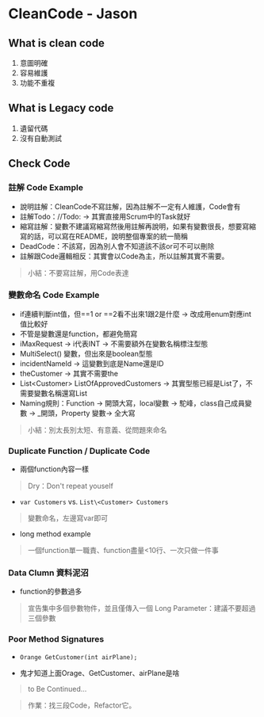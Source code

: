 # CleanCode - Jason

## What is clean code

1. 意圖明確
2. 容易維護
3. 功能不重複

## What is Legacy code

1. 遺留代碼
2. 沒有自動測試

## Check Code

### 註解 Code Example

- 說明註解：CleanCode不寫註解，因為註解不一定有人維護，Code會有
- 註解Todo：//Todo: -> 其實直接用Scrum中的Task就好
- 縮寫註解：變數不建議寫縮寫然後用註解再說明，如果有變數很長，想要寫縮寫的話，可以寫在README，說明整個專案的統一簡稱
- DeadCode：不該寫，因為別人會不知道該不該or可不可以刪除
- 註解跟Code邏輯相反：其實會以Code為主，所以註解其實不需要。

> 小結：不要寫註解，用Code表達

### 變數命名 Code Example

- if連續判斷int值，但==1 or ==2看不出來1跟2是什麼 -> 改成用enum對應int值比較好
- 不管是變數還是function，都避免簡寫
- iMaxRequest -> i代表INT -> 不需要額外在變數名稱標注型態
- MultiSelect() 變數，但出來是boolean型態
- incidentNameId -> 這變數到底是Name還是ID
- theCustomer -> 其實不需要the
- List\<Customer> ListOfApprovedCustomers -> 其實型態已經是List了，不需要變數名稱還寫List
- Naming規則：Function -> 開頭大寫，local變數 -> 駝峰，class自己成員變數 -> _開頭，Property 變數-> 全大寫

> 小結：別太長別太短、有意義、從問題來命名

### Duplicate Function / Duplicate Code

- 兩個function內容一樣

> Dry：Don't repeat youself

- ```var Customers``` vs. ```List\<Customer> Customers```

> 變數命名，左邊寫var即可

- long method example

> 一個function單一職責、function盡量<10行、一次只做一件事

### Data Clumn 資料泥沼

- function的參數過多

> 宣告集中多個參數物件，並且僅傳入一個
> Long Parameter：建議不要超過三個參數

### Poor Method Signatures

- ```Orange GetCustomer(int airPlane);```

- 鬼才知道上面Orage、GetCustomer、airPlane是啥

> to Be Continued...

> 作業：找三段Code，Refactor它。